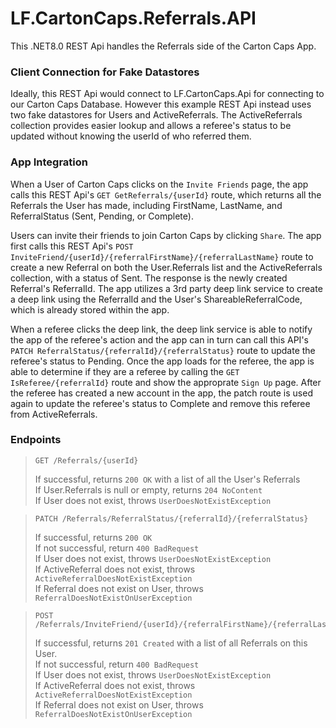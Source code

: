 # LF.CartonCaps.Referrals.API
This .NET8.0 REST Api handles the Referrals side of the Carton Caps App.

### Client Connection for Fake Datastores
Ideally, this REST Api would connect to LF.CartonCaps.Api for connecting to our Carton Caps Database. However this example REST Api instead uses two fake datastores for Users and ActiveReferrals. The ActiveReferrals collection provides easier lookup and allows a referee's status to be updated without knowing the userId of who referred them.

### App Integration
When a User of Carton Caps clicks on the `Invite Friends` page, the app calls this REST Api's `GET GetReferrals/{userId}` route, 
which returns all the Referrals the User has made, including FirstName, LastName, and ReferralStatus (Sent, Pending, or Complete).

Users can invite their friends to join Carton Caps by clicking `Share`. The app first calls this REST Api's `POST InviteFriend/{userId}/{referralFirstName}/{referralLastName}` route to create a new Referral on both the User.Referrals list and the ActiveReferrals collection, with a status of Sent. The response is the newly created Referral's ReferralId. The app utilizes a 3rd party deep link service to create a deep link using the ReferralId and the User's ShareableReferralCode, which is already stored within the app.

When a referee clicks the deep link, the deep link service is able to notify the app of the referee's action and the app can in turn can call this API's `PATCH ReferralStatus/{referralId}/{referralStatus}` route to update the referee's status to Pending. Once the app loads for the referee, the app is able to determine if they are a referee by calling the `GET IsReferee/{referralId}` route and show the approprate `Sign Up` page. After the referee has created a new account in the app, the patch route is used again to update the referee's status to Complete and remove this referee from ActiveReferrals.

### Endpoints
> ```http 
> GET /Referrals/{userId}
> ```
> If successful, returns `200 OK` with a list of all the User's Referrals <br>
> If User.Referrals is null or empty, returns `204 NoContent` <br>
> If User does not exist, throws `UserDoesNotExistException` <br>
 
> ```http 
> PATCH /Referrals/ReferralStatus/{referralId}/{referralStatus}
> ```
> If successful, returns `200 OK` <br>
> If not successful, return `400 BadRequest` <br>
> If User does not exist, throws `UserDoesNotExistException` <br>
> If ActiveReferral does not exist, throws `ActiveReferralDoesNotExistException` <br>
> If Referral does not exist on User, throws `ReferralDoesNotExistOnUserException`

> ```http 
> POST /Referrals/InviteFriend/{userId}/{referralFirstName}/{referralLastName}
> ```
> If successful, returns `201 Created` with a list of all Referrals on this User. <br>
> If not successful, return `400 BadRequest` <br>
> If User does not exist, throws `UserDoesNotExistException` <br>
> If ActiveReferral does not exist, throws `ActiveReferralDoesNotExistException` <br>
> If Referral does not exist on User, throws `ReferralDoesNotExistOnUserException`


